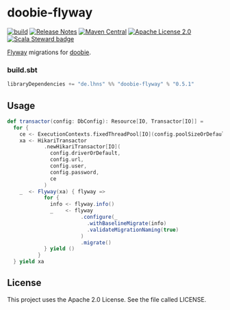 # doobie-flyway

[![build](https://github.com/lhns/doobie-flyway/actions/workflows/build.yml/badge.svg)](https://github.com/lhns/doobie-flyway/actions/workflows/build.yml)
[![Release Notes](https://img.shields.io/github/release/lhns/doobie-flyway.svg?maxAge=3600)](https://github.com/lhns/doobie-flyway/releases/latest)
[![Maven Central](https://img.shields.io/maven-central/v/de.lhns/doobie-flyway_2.13)](https://search.maven.org/artifact/de.lhns/doobie-flyway_2.13)
[![Apache License 2.0](https://img.shields.io/github/license/lhns/doobie-flyway.svg?maxAge=3600)](https://www.apache.org/licenses/LICENSE-2.0)
[![Scala Steward badge](https://img.shields.io/badge/Scala_Steward-helping-blue.svg?style=flat&logo=data:image/png;base64,iVBORw0KGgoAAAANSUhEUgAAAA4AAAAQCAMAAAARSr4IAAAAVFBMVEUAAACHjojlOy5NWlrKzcYRKjGFjIbp293YycuLa3pYY2LSqql4f3pCUFTgSjNodYRmcXUsPD/NTTbjRS+2jomhgnzNc223cGvZS0HaSD0XLjbaSjElhIr+AAAAAXRSTlMAQObYZgAAAHlJREFUCNdNyosOwyAIhWHAQS1Vt7a77/3fcxxdmv0xwmckutAR1nkm4ggbyEcg/wWmlGLDAA3oL50xi6fk5ffZ3E2E3QfZDCcCN2YtbEWZt+Drc6u6rlqv7Uk0LdKqqr5rk2UCRXOk0vmQKGfc94nOJyQjouF9H/wCc9gECEYfONoAAAAASUVORK5CYII=)](https://scala-steward.org)

[Flyway](https://flywaydb.org/) migrations for [doobie](https://github.com/tpolecat/doobie).

### build.sbt
```sbt
libraryDependencies += "de.lhns" %% "doobie-flyway" % "0.5.1"
```

## Usage
```scala
def transactor(config: DbConfig): Resource[IO, Transactor[IO]] =
  for {
    ce <- ExecutionContexts.fixedThreadPool[IO](config.poolSizeOrDefault)
    xa <- HikariTransactor
            .newHikariTransactor[IO](
              config.driverOrDefault,
              config.url,
              config.user,
              config.password,
              ce
            )
    _  <- Flyway(xa) { flyway =>
            for {
              info <- flyway.info()
              _    <- flyway
                        .configure(_
                          .withBaselineMigrate(info)
                          .validateMigrationNaming(true)
                        )
                        .migrate()
            } yield ()
          }
  } yield xa
```

## License
This project uses the Apache 2.0 License. See the file called LICENSE.

